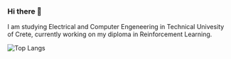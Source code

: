 ### Hi there 👋

<!--
**AlexPateraki/AlexPateraki** is a ✨ _special_ ✨ repository because its `README.md` (this file) appears on your GitHub profile.
-->
I am studying Electrical and Computer Engeneering in Technical Univesity of Crete, currently working on my diploma in Reinforcement Learning.


![Top Langs](https://github-readme-stats.vercel.app/api/top-langs/?username=AlexPateraki&layout=compact) 
